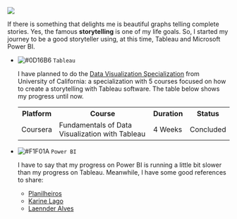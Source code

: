 ![](https://i.imgur.com/T0135M5.png)

If there is something that delights me is beautiful graphs telling complete stories. Yes, the famous <b>storytelling</b> is one of my life goals. So, I started my journey to be a good storyteller using, at this time, Tableau and Microsoft Power BI.

- ![#0D16B6](https://placehold.it/15/0D16B6/000000?text=+) `Tableau`

    I have planned to do the [Data Visualization Specialization](https://www.coursera.org/specializations/data-visualization) from University of California: a specialization with 5 courses focused on how to create a storytelling with Tableau software. The table below shows my progress until now.

   <table>
    <tr>
      <th>Platform</th>
      <th>Course</th>
      <th>Duration</th>
      <th>Status</th>
    </tr>
  
    <tr>
      <td>Coursera</td>
      <td>Fundamentals of Data Visualization with Tableau</td>
      <td>4 Weeks</td>
      <td>Concluded</td>
    </tr>
   </table>
   
- ![#F1F01A](https://placehold.it/15/F1F01A/000000?text=+) `Power BI`

    I have to say that my progress on Power BI is running a little bit slower than my progress on Tableau. Meanwhile, I have some good references to share:
    - [Planilheiros](https://www.youtube.com/channel/UCusu-y_cy_0fXxOwCTmELqw)
    - [Karine Lago](https://www.youtube.com/channel/UCsx_ZsgsX6BIFueejCDBLkg)
    - [Laennder Alves](https://www.youtube.com/channel/UCak0L-2P3B9-sf9-yiuJj6Q)
